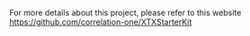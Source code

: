 For more details about this project, please refer to this website https://github.com/correlation-one/XTXStarterKit
